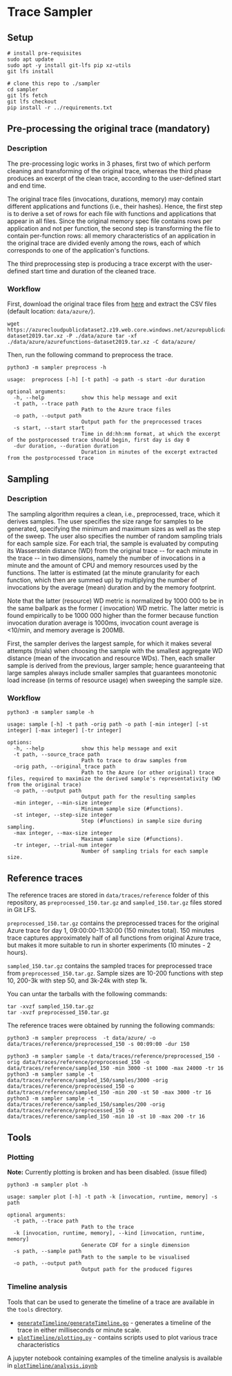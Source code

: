 # Trace Sampler

## Setup

```console
# install pre-requisites
sudo apt update
sudo apt -y install git-lfs pip xz-utils
git lfs install

# clone this repo to ./sampler
cd sampler
git lfs fetch
git lfs checkout
pip install -r ../requirements.txt
```

## Pre-processing the original trace (mandatory)

### Description

The pre-processing logic works in 3 phases, first two of which perform cleaning and transforming of the original trace,
whereas the third phase produces an excerpt of the clean trace, according to the user-defined start and end time.

The original trace files (invocations, durations, memory) may contain different applications and functions (i.e., their
hashes).
Hence, the first step is to derive a set of rows for each file with functions and applications that appear in all files.
Since the original memory spec file contains rows per application and not per function, the second step is
transforming the file to contain per-function rows: all memory characteristics of an application
in the original trace are divided evenly among the rows, each of which corresponds to one of the application's
functions.

The third preprocessing step is producing a trace excerpt with the user-defined start time and
duration of the cleaned trace.

### Workflow

First, download the original trace files
from [here](https://azurecloudpublicdataset2.blob.core.windows.net/azurepublicdatasetv2/azurefunctions_dataset2019/azurefunctions-dataset2019.tar.xz)
and extract the CSV files (default location: `data/azure/`).

```console
wget https://azurecloudpublicdataset2.z19.web.core.windows.net/azurepublicdatasetv2/azurefunctions_dataset2019/azurefunctions-dataset2019.tar.xz -P ./data/azure tar -xf ./data/azure/azurefunctions-dataset2019.tar.xz -C data/azure/
```

Then, run the following command to preprocess the trace.

```console
python3 -m sampler preprocess -h

usage:  preprocess [-h] [-t path] -o path -s start -dur duration

optional arguments:
  -h, --help            show this help message and exit
  -t path, --trace path
                        Path to the Azure trace files
  -o path, --output path
                        Output path for the preprocessed traces
  -s start, --start start
                        Time in dd:hh:mm format, at which the excerpt of the postprocessed trace should begin, first day is day 0
  -dur duration, --duration duration
                        Duration in minutes of the excerpt extracted from the postprocessed trace             
```

## Sampling

### Description

The sampling algorithm requires a clean, i.e., preprocessed, trace, which it derives samples.
The user specifies the size range for samples to be generated, specifying the minimum and maximum sizes
as well as the step of the sweep. The user also specifies the number of random sampling trials for each sample size.
For each trial, the sample is evaluated by computing its Wasserstein distance (WD) from the original trace -- for each
minute
in the trace -- in two dimensions, namely the number of invocations in a minute and the amount of CPU and memory
resources
used by the functions. The latter is estimated (at the minute granularity for each function, which then are summed up)
by multiplying the number of invocations by the average (mean) duration and by the memory footprint.

Note that the latter (resource) WD metric is normalized by 1000 000 to be in the same ballpark as the former (
invocation) WD metric. The latter metric is found empirically to be 1000 000 higher than the former because function
invocation duration average is 1000ms, invocation count average is <10/min, and memory average is 200MB.

First, the sampler derives the largest sample, for which it makes several attempts (trials) when choosing the sample
with the smallest aggregate WD distance (mean of the invocation and resource WDs). Then, each smaller sample is derived
from the previous, larger sample; hence guaranteeing that large samples always include smaller samples that guarantees
monotonic load increase (in terms of resource usage) when sweeping the sample size.

### Workflow

```console
python3 -m sampler sample -h

usage: sample [-h] -t path -orig path -o path [-min integer] [-st integer] [-max integer] [-tr integer]

options:
  -h, --help            show this help message and exit
  -t path, --source_trace path
                        Path to trace to draw samples from
  -orig path, --original_trace path
                        Path to the Azure (or other original) trace files, required to maximize the derived sample's representativity (WD from the original trace)
  -o path, --output path
                        Output path for the resulting samples
  -min integer, --min-size integer
                        Minimum sample size (#functions).
  -st integer, --step-size integer
                        Step (#functions) in sample size during sampling.
  -max integer, --max-size integer
                        Maximum sample size (#functions).
  -tr integer, --trial-num integer
                        Number of sampling trials for each sample size.
```

## Reference traces

The reference traces are stored in `data/traces/reference` folder of this repository, as `preprocessed_150.tar.gz` and
`sampled_150.tar.gz` files stored in Git LFS.

`preprocessed_150.tar.gz` contains the preprocessed traces for the original Azure trace for day 1, 09:00:00-11:30:00 (150
minutes total). 150 minutes trace captures approximately half of all functions from original Azure trace, but makes it
more suitable to run in shorter experiments (10 minutes - 2 hours).

`sampled_150.tar.gz` contains the sampled traces for preprocessed trace from `preprocessed_150.tar.gz`. Sample sizes are
10-200 functions with step 10, 200-3k with step 50, and 3k-24k with step 1k.

You can untar the tarballs with the following commands:

```console
tar -xvzf sampled_150.tar.gz
tar -xvzf preprocessed_150.tar.gz
```

The reference traces were obtained by running the following commands:

```console
python3 -m sampler preprocess  -t data/azure/ -o data/traces/reference/preprocessed_150 -s 00:09:00 -dur 150

python3 -m sampler sample -t data/traces/reference/preprocessed_150 -orig data/traces/reference/preprocessed_150 -o data/traces/reference/sampled_150 -min 3000 -st 1000 -max 24000 -tr 16
python3 -m sampler sample -t data/traces/reference/sampled_150/samples/3000 -orig data/traces/reference/preprocessed_150 -o data/traces/reference/sampled_150 -min 200 -st 50 -max 3000 -tr 16
python3 -m sampler sample -t data/traces/reference/sampled_150/samples/200 -orig data/traces/reference/preprocessed_150 -o data/traces/reference/sampled_150 -min 10 -st 10 -max 200 -tr 16
```

## Tools

### Plotting

**Note:** Currently plotting is broken and has been disabled. (issue filled)

```console
python3 -m sampler plot -h

usage: sampler plot [-h] -t path -k [invocation, runtime, memory] -s path

optional arguments:
  -t path, --trace path
                        Path to the trace
  -k [invocation, runtime, memory], --kind [invocation, runtime, memory]
                        Generate CDF for a single dimension
  -s path, --sample path
                        Path to the sample to be visualised
  -o path, --output path
                        Output path for the produced figures
```

### Timeline analysis

Tools that can be used to generate the timeline of a trace are available in the `tools` directory.

- [`generateTimeline/generateTimeline.go`](/tools/generateTimeline/generateTimeline.go) - generates a timeline of the
  trace in either milliseconds or minute scale.
- [`plotTimeline/plotting.py`](/tools/plotTimeline/plotting.py) - contains scripts used to plot various trace
  characteristics

A jupyter notebook containing examples of the timeline analysis is available
in [`plotTimeline/analysis.ipynb`](/tools/plotTimeline/analysis.ipynb)
